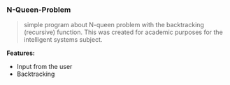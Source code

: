 ### N-Queen-Problem

> simple program about N-queen problem with the backtracking (recursive) function. This was created for academic purposes for the intelligent systems subject.

**Features:**
* Input from the user
* Backtracking
